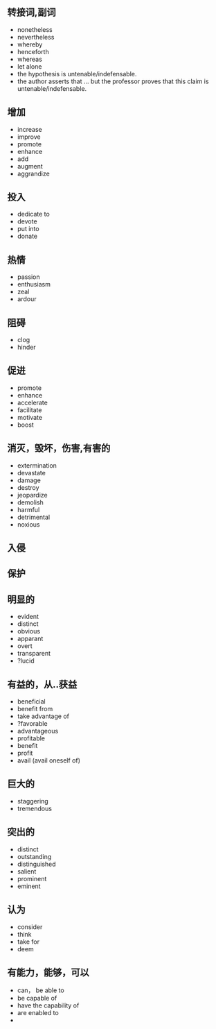 ## 转接词,副词
* nonetheless
* nevertheless
* whereby
* henceforth
* whereas
* let alone
* the hypothesis is untenable/indefensable.
* the author asserts that ... but the professor proves that this claim is untenable/indefensable.


## 增加
* increase
* improve
* promote
* enhance
* add
* augment
* aggrandize

## 投入
* dedicate to
* devote
* put into
* donate

## 热情
* passion
* enthusiasm
* zeal
* ardour

## 阻碍
* clog
* hinder
## 促进
* promote
* enhance
* accelerate
* facilitate
* motivate
* boost

## 消灭，毁坏，伤害,有害的
* extermination
* devastate
* damage
* destroy
* jeopardize
* demolish
* harmful
* detrimental
* noxious

## 入侵
## 保护
## 明显的
* evident 
* distinct 
* obvious 
* apparant 
* overt
* transparent
* ?lucid

## 有益的，从..获益
* beneficial
* benefit from
* take advantage of
* ?favorable
* advantageous
* profitable
* benefit
* profit 
* avail (avail oneself of)

## 巨大的
* staggering
* tremendous

## 突出的
* distinct
* outstanding 
* distinguished
* salient
* prominent
* eminent

## 认为
* consider
* think
* take for
* deem

## 有能力，能够，可以
* can， be able to
* be capable of
* have the capability of
* are enabled to
* 